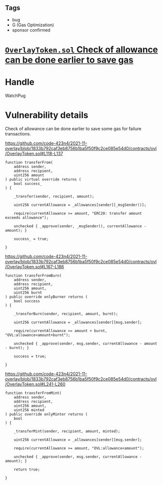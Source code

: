 ## Tags

- bug
- G (Gas Optimization)
- sponsor confirmed

# [`OverlayToken.sol` Check of allowance can be done earlier to save gas](https://github.com/code-423n4/2021-11-overlay-findings/issues/66) 

# Handle

WatchPug


# Vulnerability details

Check of allowance can be done earlier to save some gas for failure transactions.

https://github.com/code-423n4/2021-11-overlay/blob/1833b792caf3eb8756b1ba5f50f9c2ce085e54d0/contracts/ovl/OverlayToken.sol#L118-L137

```solidity=119
function transferFrom(
    address sender,
    address recipient,
    uint256 amount
) public virtual override returns (
    bool success_
) {

    _transfer(sender, recipient, amount);

    uint256 currentAllowance = _allowances[sender][_msgSender()];

    require(currentAllowance >= amount, "ERC20: transfer amount exceeds allowance");

    unchecked { _approve(sender, _msgSender(), currentAllowance - amount); }

    success_ = true;

}
```

https://github.com/code-423n4/2021-11-overlay/blob/1833b792caf3eb8756b1ba5f50f9c2ce085e54d0/contracts/ovl/OverlayToken.sol#L167-L186
```solidity=167
function transferFromBurn(
    address sender,
    address recipient,
    uint256 amount,
    uint256 burnt
) public override onlyBurner returns (
    bool success
) {

    _transferBurn(sender, recipient, amount, burnt);

    uint256 currentAllowance = _allowances[sender][msg.sender];

    require(currentAllowance >= amount + burnt, "OVL:allowance<amount+burnt");

    unchecked { _approve(sender, msg.sender, currentAllowance - amount - burnt); }

    success = true;

}
```

https://github.com/code-423n4/2021-11-overlay/blob/1833b792caf3eb8756b1ba5f50f9c2ce085e54d0/contracts/ovl/OverlayToken.sol#L241-L260
```solidity=241
function transferFromMint(
    address sender,
    address recipient,
    uint256 amount,
    uint256 minted
) public override onlyMinter returns (
    bool
) {

    _transferMint(sender, recipient, amount, minted);

    uint256 currentAllowance = _allowances[sender][msg.sender];

    require(currentAllowance >= amount, "OVL:allowance<amount");

    unchecked { _approve(sender, msg.sender, currentAllowance - amount); }

    return true;

}
```

